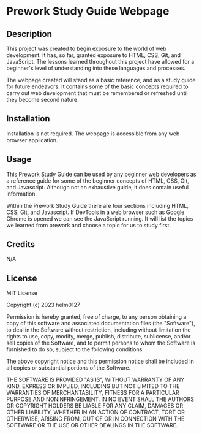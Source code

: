 # Prework Study Guide Webpage

## Description

This project was created to begin exposure to the world of web development. It has, so far, granted exposure to HTML, CSS, Git, and JavaScript. The lessons learned throughout this project have allowed for a beginner's level of understanding into these languages and processes. 

The webpage created will stand as a basic reference, and as a study guide for future endeavors. It contains some of the basic concepts required to carry out web development that must be remembered or refreshed until they become second nature.

## Installation

Installation is not required. The webpage is accessible from any web browser application.

## Usage

This Prework Study Guide can be used by any beginner web developers as a reference guide for some of the beginner concepts of HTML, CSS, Git, and Javascript. Although not an exhaustive guide, it does contain useful information.

Within the Prework Study Guide there are four sections including HTML, CSS, Git, and Javascript. If DevTools in a web browser such as Google Chrome is opened we can see the JavaScript running. It will list the topics we learned from prework and choose a topic for us to study first.

## Credits

N/A

## License

MIT License

Copyright (c) 2023 helm0127

Permission is hereby granted, free of charge, to any person obtaining a copy
of this software and associated documentation files (the "Software"), to deal
in the Software without restriction, including without limitation the rights
to use, copy, modify, merge, publish, distribute, sublicense, and/or sell
copies of the Software, and to permit persons to whom the Software is
furnished to do so, subject to the following conditions:

The above copyright notice and this permission notice shall be included in all
copies or substantial portions of the Software.

THE SOFTWARE IS PROVIDED "AS IS", WITHOUT WARRANTY OF ANY KIND, EXPRESS OR
IMPLIED, INCLUDING BUT NOT LIMITED TO THE WARRANTIES OF MERCHANTABILITY,
FITNESS FOR A PARTICULAR PURPOSE AND NONINFRINGEMENT. IN NO EVENT SHALL THE
AUTHORS OR COPYRIGHT HOLDERS BE LIABLE FOR ANY CLAIM, DAMAGES OR OTHER
LIABILITY, WHETHER IN AN ACTION OF CONTRACT, TORT OR OTHERWISE, ARISING FROM,
OUT OF OR IN CONNECTION WITH THE SOFTWARE OR THE USE OR OTHER DEALINGS IN THE
SOFTWARE.


